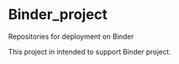 # Binder_project
Repositories for deployment on Binder

This project in intended to support Binder project.
